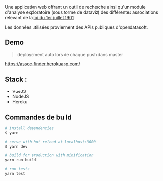 Une application web offrant un outil de recherche ainsi qu'un module d'analyse exploratoire (sous forme de dataviz) des différentes associations relevant de la [loi du 1er juillet 1901](https://www.legifrance.gouv.fr/affichTexte.do?cidTexte=LEGITEXT000006069570)

Les données utilisées proviennent des APIs publiques d'opendatasoft. 

## Demo

> deployement auto lors de chaque push dans master

https://assoc-finder.herokuapp.com/

## Stack :

-   VueJS
-   NodeJS
-   Heroku

## Commandes de build

```bash
# install dependencies
$ yarn

# serve with hot reload at localhost:3000
$ yarn dev

# build for production with minification
yarn run build

# run tests
yarn test
```
